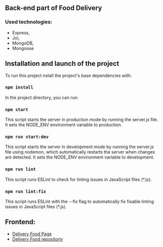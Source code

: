 ## Back-end part of Food Delivery

### Used technologies:

- Express,
- Joi,
- MongoDB,
- Mongoose

## Installation and launch of the project

To run this project nstall the project's base dependencies with:

### `npm install`

In the project directory, you can run:

### `npm start`
This script starts the server in production mode by running the server.js file. It sets the NODE_ENV environment variable to production.

### `npm run start:dev`
This script starts the server in development mode by running the server.js file using nodemon, which automatically restarts the server when changes are detected. It sets the NODE_ENV environment variable to development.

### `npm run lint`
This script runs ESLint to check for linting issues in JavaScript files (*.js).

### `npm run lint:fix`
This script runs ESLint with the --fix flag to automatically fix fixable linting issues in JavaScript files (*.js).

## Frontend:
- [Delivery Food Page](https://req-food-delivery.netlify.app/)
- [Delivery Food repositoriy](https://github.com/Reqvite/delivery-app)
